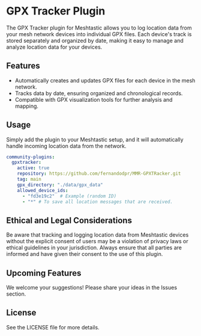 # GPX Tracker Plugin

The GPX Tracker plugin for Meshtastic allows you to log location data from your mesh network devices into individual GPX files. Each device's track is stored separately and organized by date, making it easy to manage and analyze location data for your devices.

## Features
- Automatically creates and updates GPX files for each device in the mesh network.
- Tracks data by date, ensuring organized and chronological records.
- Compatible with GPX visualization tools for further analysis and mapping.

## Usage
Simply add the plugin to your Meshtastic setup, and it will automatically handle incoming location data from the network.

```yaml
community-plugins:
  gpxtracker:
    active: true
    repository: https://github.com/fernandodpr/MMR-GPXTRacker.git
    tag: main
    gpx_directory: "./data/gpx_data"
    allowed_device_ids:
      - "fd3e19c2"  # Example (random ID)
      - "*" # To save all location messages that are received.
```

## Ethical and Legal Considerations
Be aware that tracking and logging location data from Meshtastic devices without the explicit consent of users may be a violation of privacy laws or ethical guidelines in your jurisdiction. Always ensure that all parties are informed and have given their consent to the use of this plugin.

## Upcoming Features
We welcome your suggestions! Please share your ideas in the Issues section.

## License
See the LICENSE file for more details.
